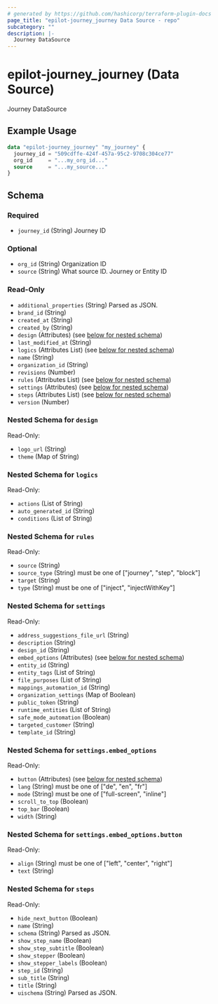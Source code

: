 ```yaml
---
# generated by https://github.com/hashicorp/terraform-plugin-docs
page_title: "epilot-journey_journey Data Source - repo"
subcategory: ""
description: |-
  Journey DataSource
---
```


# epilot-journey_journey (Data Source)

Journey DataSource

## Example Usage

```terraform
data "epilot-journey_journey" "my_journey" {
  journey_id = "509cdffe-424f-457a-95c2-9708c304ce77"
  org_id     = "...my_org_id..."
  source     = "...my_source..."
}
```

<!-- schema generated by tfplugindocs -->
## Schema

### Required

- `journey_id` (String) Journey ID

### Optional

- `org_id` (String) Organization ID
- `source` (String) What source ID. Journey or Entity ID

### Read-Only

- `additional_properties` (String) Parsed as JSON.
- `brand_id` (String)
- `created_at` (String)
- `created_by` (String)
- `design` (Attributes) (see [below for nested schema](#nestedatt--design))
- `last_modified_at` (String)
- `logics` (Attributes List) (see [below for nested schema](#nestedatt--logics))
- `name` (String)
- `organization_id` (String)
- `revisions` (Number)
- `rules` (Attributes List) (see [below for nested schema](#nestedatt--rules))
- `settings` (Attributes) (see [below for nested schema](#nestedatt--settings))
- `steps` (Attributes List) (see [below for nested schema](#nestedatt--steps))
- `version` (Number)

<a id="nestedatt--design"></a>
### Nested Schema for `design`

Read-Only:

- `logo_url` (String)
- `theme` (Map of String)


<a id="nestedatt--logics"></a>
### Nested Schema for `logics`

Read-Only:

- `actions` (List of String)
- `auto_generated_id` (String)
- `conditions` (List of String)


<a id="nestedatt--rules"></a>
### Nested Schema for `rules`

Read-Only:

- `source` (String)
- `source_type` (String) must be one of ["journey", "step", "block"]
- `target` (String)
- `type` (String) must be one of ["inject", "injectWithKey"]


<a id="nestedatt--settings"></a>
### Nested Schema for `settings`

Read-Only:

- `address_suggestions_file_url` (String)
- `description` (String)
- `design_id` (String)
- `embed_options` (Attributes) (see [below for nested schema](#nestedatt--settings--embed_options))
- `entity_id` (String)
- `entity_tags` (List of String)
- `file_purposes` (List of String)
- `mappings_automation_id` (String)
- `organization_settings` (Map of Boolean)
- `public_token` (String)
- `runtime_entities` (List of String)
- `safe_mode_automation` (Boolean)
- `targeted_customer` (String)
- `template_id` (String)

<a id="nestedatt--settings--embed_options"></a>
### Nested Schema for `settings.embed_options`

Read-Only:

- `button` (Attributes) (see [below for nested schema](#nestedatt--settings--embed_options--button))
- `lang` (String) must be one of ["de", "en", "fr"]
- `mode` (String) must be one of ["full-screen", "inline"]
- `scroll_to_top` (Boolean)
- `top_bar` (Boolean)
- `width` (String)

<a id="nestedatt--settings--embed_options--button"></a>
### Nested Schema for `settings.embed_options.button`

Read-Only:

- `align` (String) must be one of ["left", "center", "right"]
- `text` (String)




<a id="nestedatt--steps"></a>
### Nested Schema for `steps`

Read-Only:

- `hide_next_button` (Boolean)
- `name` (String)
- `schema` (String) Parsed as JSON.
- `show_step_name` (Boolean)
- `show_step_subtitle` (Boolean)
- `show_stepper` (Boolean)
- `show_stepper_labels` (Boolean)
- `step_id` (String)
- `sub_title` (String)
- `title` (String)
- `uischema` (String) Parsed as JSON.



